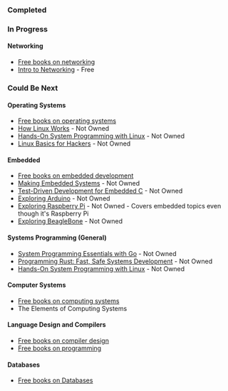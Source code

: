 ### Completed

### In Progress

#### Networking
- [Free books on networking](https://github.com/EbookFoundation/free-programming-books/blob/main/books/free-programming-books-subjects.md#networking)
- [Intro to Networking](chrome-extension://efaidnbmnnnibpcajpcglclefindmkaj/https://do1.dr-chuck.net/net-intro/EN_us/net-intro.pdf) - Free

### Could Be Next

#### Operating Systems
- [Free books on operating systems](https://github.com/EbookFoundation/free-programming-books/blob/main/books/free-programming-books-subjects.md#operating-systems)
- [How Linux Works](https://www.amazon.com/dp/B07X7S1JMB/?coliid=I34VGV372B5RSW&colid=GZ7RR7BXJOGH&psc=0&ref_=list_c_wl_lv_ov_lig_dp_it) - Not Owned
- [Hands-On System Programming with Linux](https://www.amazon.com/dp/1788998472/?coliid=I23HV631KA00GH&colid=GZ7RR7BXJOGH&psc=1&ref_=list_c_wl_lv_ov_lig_dp_it) - Not Owned
- [Linux Basics for Hackers](https://www.amazon.com/dp/B077WWRK8B/?coliid=I2FKGR4GXHOTRT&colid=GZ7RR7BXJOGH&psc=0&ref_=list_c_wl_lv_ov_lig_dp_it) - Not Owned

#### Embedded
- [Free books on embedded development](https://github.com/EbookFoundation/free-programming-books/blob/main/books/free-programming-books-subjects.md#embedded-systems)
- [Making Embedded Systems](https://www.amazon.com/dp/B0CWX167Q7/?coliid=I1SXQYDCMT98L&colid=GZ7RR7BXJOGH&psc=0&ref_=list_c_wl_lv_ov_lig_dp_it) - Not Owned
- [Test-Driven Development for Embedded C](https://www.amazon.com/dp/193435662X/?coliid=I185U5BJ2EQCMQ&colid=GZ7RR7BXJOGH&psc=0&ref_=list_c_wl_lv_ov_lig_dp_it) - Not Owned
- [Exploring Arduino](https://www.amazon.com/dp/1118549368/?coliid=I3SNF9YRFUR3AD&colid=GZ7RR7BXJOGH&psc=1&ref_=list_c_wl_lv_ov_lig_dp_it) - Not Owned
- [Exploring Raspberry Pi](https://www.amazon.com/dp/1119188687/?coliid=I1PU9H46SF5L39&colid=GZ7RR7BXJOGH&psc=1&ref_=list_c_wl_lv_ov_lig_dp_it) - Not Owned - Covers embedded topics even though it's Raspberry Pi
- [Exploring BeagleBone](https://www.amazon.com/dp/1118935128/?coliid=I5K2R4922VNTZ&colid=GZ7RR7BXJOGH&psc=1&ref_=list_c_wl_lv_ov_lig_dp_it) - Not Owned
  
#### Systems Programming (General)
- [System Programming Essentials with Go](https://www.amazon.com/dp/1837634130/?coliid=I8VAHP1ICPOCA&colid=GZ7RR7BXJOGH&psc=1&ref_=list_c_wl_lv_ov_lig_dp_it) - Not Owned
- [Programming Rust: Fast, Safe Systems Development](https://www.amazon.com/dp/1492052590/?coliid=I3I0COHFW8VLQD&colid=GZ7RR7BXJOGH&psc=1&ref_=list_c_wl_lv_ov_lig_dp_it) - Not Owned
- [Hands-On System Programming with Linux](https://www.amazon.com/dp/1788998472/?coliid=I23HV631KA00GH&colid=GZ7RR7BXJOGH&psc=1&ref_=list_c_wl_lv_ov_lig_dp_it) - Not Owned

#### Computer Systems
- [Free books on computing systems](https://github.com/EbookFoundation/free-programming-books/blob/main/books/free-programming-books-subjects.md#computer-organization-and-architecture)
- The Elements of Computing Systems

#### Language Design and Compilers
- [Free books on compiler design](https://github.com/EbookFoundation/free-programming-books/blob/main/books/free-programming-books-subjects.md#compiler-design)
- [Free books on programming](https://github.com/EbookFoundation/free-programming-books/blob/main/books/free-programming-books-subjects.md#programming)

#### Databases
- [Free books on Databases](https://github.com/EbookFoundation/free-programming-books/blob/main/books/free-programming-books-subjects.md#database)